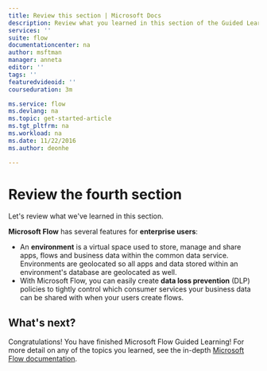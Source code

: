 ```yaml
---
title: Review this section | Microsoft Docs
description: Review what you learned in this section of the Guided Learning for Microsoft Flow.
services: ''
suite: flow
documentationcenter: na
author: msftman
manager: anneta
editor: ''
tags: ''
featuredvideoid: ''
courseduration: 3m

ms.service: flow
ms.devlang: na
ms.topic: get-started-article
ms.tgt_pltfrm: na
ms.workload: na
ms.date: 11/22/2016
ms.author: deonhe

---
```

# Review the fourth section
Let's review what we've learned in this section.

**Microsoft Flow** has several features for **enterprise users**: 

* An **environment** is a virtual space used to store, manage and share apps, flows and business data within the common data service.  Environments are geolocated so all apps and data stored within an environment's database are geolocated as well.
* With Microsoft Flow, you can easily create **data loss prevention** (DLP) policies to tightly control which consumer services your business data can be shared with when your users create flows.

## What's next?
Congratulations! You have finished Microsoft Flow Guided Learning!  For more detail on any of the topics you learned, see the in-depth [Microsoft Flow documentation](https://aka.ms/q2613b).

